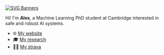 [![SVG Banners](https://svg-banners.vercel.app/api?type=glitch&text1=Alex%20J.%20Chan%20🤖&width=850&height=200)](https://alexjchan.com)

Hi! I'm **Alex**, a Machine Learning PhD student at Cambridge interested in safe and robust AI systems.

- 🌐 [My website](https://alexjchan.com)
- 🎓 [My research](https://scholar.google.com/citations?user=yfy_BGIAAAAJ&hl=en)
- 🏃‍♂️ [My strava](https://www.strava.com/athletes/alexjchan)


